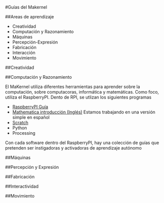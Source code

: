 #Guías del Makernel

##Areas de aprendizaje

* Creatividad
* Computación y Razonamiento
* Máquinas
* Percepción-Expresión
* Fabricación
* Interacción
* Movimiento


##Creatividad

##Computación y Razonamiento

El MaKernel utiliza diferentes herramientas para aprender sobre la computación, sobre computacoras, informática y matemáticas. Como foco, utiliza el RaspberryPI. Dento de RPI, se utlizan los siguientes programas

* [RaspberryPI Guía](https://drive.google.com/file/d/0B7yrv8bM1_OAZ3RxaHRrcFFXbWM/view?usp=sharing)
* [Mathematica introducción (Inglés)](http://www.wolfram.com/language/elementary-introduction/) Estamos trabajando en una versión simple en español
* [Scratch](https://scratch.mit.edu/)
* Python
* Processing

Con cada software dentro del RaspberryPI, hay una colección de guías que pretenden ser instigadoras y activadoras de aprendizaje autónomo

##Máquinas

##Percepción y Expresión

##Fabricación

##Interactividad

##Movimiento
